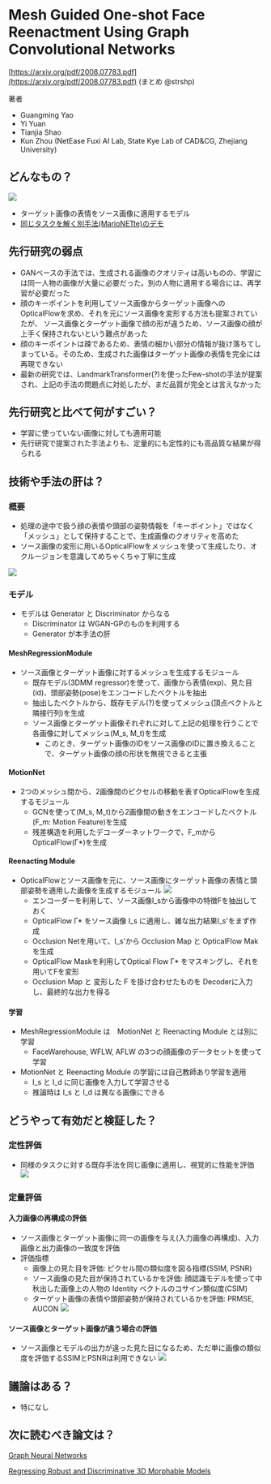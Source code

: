 # Mesh Guided One-shot Face Reenactment Using Graph Convolutional Networks
[https://arxiv.org/pdf/2008.07783.pdf](https://arxiv.org/pdf/2008.07783.pdf)
(まとめ @strshp)

著者
- Guangming Yao
- Yi Yuan
- Tianjia Shao
- Kun Zhou
(NetEase Fuxi AI Lab, State Kye Lab of CAD&CG, Zhejiang University)

## どんなもの？
![](meshguided_oneshot_face_reenactment/figure1.png)
- ターゲット画像の表情をソース画像に適用するモデル
- [同じタスクを解く別手法(MarioNETte)のデモ](https://www.youtube.com/watch?v=Y6HE1DtdJHg)

## 先行研究の弱点
- GANベースの手法では、生成される画像のクオリティは高いものの、学習には同一人物の画像が大量に必要だった。別の人物に適用する場合には、再学習が必要だった
- 顔のキーポイントを利用してソース画像からターゲット画像へのOpticalFlowを求め、それを元にソース画像を変形する方法も提案されていたが、
ソース画像とターゲット画像で顔の形が違うため、ソース画像の顔が上手く保持されないという難点があった
- 顔のキーポイントは疎であるため、表情の細かい部分の情報が抜け落ちてしまっている。そのため、生成された画像はターゲット画像の表情を完全には再現できない
- 最新の研究では、LandmarkTransformer(?)を使ったFew-shotの手法が提案され、上記の手法の問題点に対処したが、まだ品質が完全とは言えなかった

## 先行研究と比べて何がすごい？
- 学習に使っていない画像に対しても適用可能
- 先行研究で提案された手法よりも、定量的にも定性的にも高品質な結果が得られる

## 技術や手法の肝は？
### 概要
- 処理の途中で扱う顔の表情や頭部の姿勢情報を「キーポイント」ではなく「メッシュ」として保持することで、生成画像のクオリティを高めた
- ソース画像の変形に用いるOpticalFlowをメッシュを使って生成したり、オクルージョンを意識してめちゃくちゃ丁寧に生成

![](meshguided_oneshot_face_reenactment/figure2.png)

### モデル
- モデルは Generator と Discriminator からなる
  - Discriminator は WGAN-GPのものを利用する
  - Generator が本手法の肝
  
#### MeshRegressionModule
- ソース画像とターゲット画像に対するメッシュを生成するモジュール
  - 既存モデル(3DMM regressor)を使って、画像から表情(exp)、見た目(id)、頭部姿勢(pose)をエンコードしたベクトルを抽出
  - 抽出したベクトルから、既存モデル(?)を使ってメッシュ(頂点ベクトルと隣接行列)を生成
  - ソース画像とターゲット画像それぞれに対して上記の処理を行うことで各画像に対してメッシュ(M_s, M_t)を生成
    - このとき、ターゲット画像のIDをソース画像のIDに置き換えることで、ターゲット画像の顔の形状を無視できると主張
  
#### MotionNet
- 2つのメッシュ間から、2画像間のピクセルの移動を表すOpticalFlowを生成するモジュール
  - GCNを使って(M_s, M_t)から2画像間の動きをエンコードしたベクトル(F_m: Motion Feature)を生成
  - 残差構造を利用したデコーダーネットワークで、F_mからOpticalFlow(Γ*)を生成

#### Reenacting Module
- OpticalFlowとソース画像を元に、ソース画像にターゲット画像の表情と頭部姿勢を適用した画像を生成するモジュール
![](meshguided_oneshot_face_reenactment/figure3.png)
  - エンコーダーを利用して、ソース画像I_sから画像中の特徴Fを抽出しておく
  - OpticalFlow Γ* をソース画像 I_s に適用し、雑な出力結果I_s'をまず作成
  - Occlusion Netを用いて、I_s'から Occlusion Map と OpticalFlow Mak を生成
  - OpticalFlow Maskを利用してOptical Flow Γ* をマスキングし、それを用いてFを変形
  - Occlusion Map と 変形した F を掛け合わせたものを Decoderに入力し、最終的な出力を得る

#### 学習
- MeshRegressionModule は　MotionNet と Reenacting Module とは別に学習
  - FaceWarehouse, WFLW, AFLW の3つの顔画像のデータセットを使って学習
- MotionNet と Reenacting Module の学習には自己教師あり学習を適用
  - I_s と I_d に同じ画像を入力して学習させる
  - 推論時は I_s と I_d は異なる画像にできる


## どうやって有効だと検証した？
### 定性評価
- 同様のタスクに対する既存手法を同じ画像に適用し、視覚的に性能を評価
![](meshguided_oneshot_face_reenactment/figure4.png)

### 定量評価
#### 入力画像の再構成の評価
- ソース画像とターゲット画像に同一の画像を与え(入力画像の再構成)、入力画像と出力画像の一致度を評価
- 評価指標
  - 画像上の見た目を評価: ピクセル間の類似度を図る指標(SSIM, PSNR)
  - ソース画像の見た目が保持されているかを評価: 顔認識モデルを使って中秋出した画像上の人物の Identity ベクトルのコサイン類似度(CSIM)
  - ターゲット画像の表情や頭部姿勢が保持されているかを評価: PRMSE, AUCON
![](meshguided_oneshot_face_reenactment/table1.png)

#### ソース画像とターゲット画像が違う場合の評価
- ソース画像とモデルの出力が違った見た目になるため、ただ単に画像の類似度を評価するSSIMとPSNRは利用できない
![](meshguided_oneshot_face_reenactment/table2.png)

## 議論はある？
- 特になし

## 次に読むべき論文は？
[Graph Neural Networks](https://arxiv.org/pdf/1812.08434.pdf)

[Regressing Robust and Discriminative 3D Morphable Models](https://openaccess.thecvf.com/content_cvpr_2017/papers/Tran_Regressing_Robust_and_CVPR_2017_paper.pdf)
